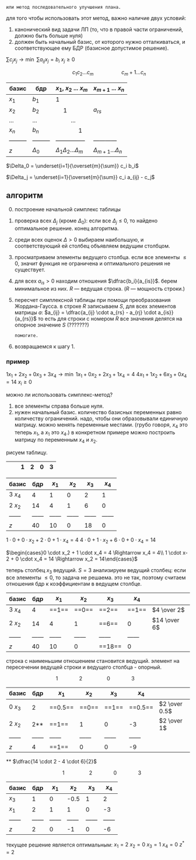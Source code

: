 ```
или метод последовательного улучшения плана.
```

для того чтобы использовать этот метод, важно наличие двух условий:
1. канонический вид задачи ЛП (то, что в правой части ограничений, должно быть больше нуля)
2. должен быть начальный базис, от которого нужно отталкиваться, и соответствующее ему БДР (базисное допустимое решение). 

$\sum c_j x_j \to \min$
$\sum a_{ij} x_j = b_i$
$x_j \ge 0$

                    $c_1 c_2 ... c_m$         $c_m+1 ... c_n$

| базис | бдр        | $x_1$, $x_2$ ... $x_m$           | $x_{m+1}$ ...  $x_n$        |
| ----- | ---------- | -------------------------------- | --------------------------- |
| $x_1$ | $b_1$      | 1                                |                             |
| $x_2$ | $b_2$      |   1                              | $a_{rs}$                    |
| ...   | ...        |     ...                          |                             |
| $x_n$ | $b_n$      |       1                          |                             |
| ———   | ———        | —————                            | ————                        |
| $z$   | $\Delta_0$ | $\Delta_1 \Delta_2 ... \Delta_m$ | $\Delta_{m+1} ... \Delta_n$ |

$\Delta_0 = \underset{i=1}{\overset{m}{\sum}} c_i b_i$

$\Delta_j = \underset{i=1}{\overset{m}{\sum}} c_i a_{ij} - c_j$

## алгоритм
0. построение начальной симплекс таблицы
1. проверка всех $\Delta_j$ (кроме $\Delta_0$): если все $\Delta_j \le 0$, то найдено оптимальное решение. конец алгоритма.
2. среди всех оценок $\Delta > 0$ выбираем наибольшую, и соответствующий ей столбец объявляем ведущим столбцом.
3. просматриваем элементы ведущего столбца. если все элементы $\le 0$, значит функция не ограничена и оптимального решения не существует.
4. для всех $a_{is} > 0$ находим отношения $\dfrac{b_i}{a_{is}}$. берем минимальное из них. $R$ — ведущая строка. ($R$ — мощность строки.)
5. пересчет симплексной таблицы при помощи преобразования Жордана-Гаусса. в строке $R$ записываем $S$, для всех элементов матрицы $a$: $a_{ij} = \dfrac{a_{ij} \cdot a_{rs} - a_{rj} \cdot a_{is}}{a_{rs}}$
   то есть для строки с номером $R$ все значения делятся на опорное значение $S$ (???????)
   ```
   помогите.
	```

6. возвращаемся к шагу 1.

### пример
$1 x_1 + 2 x_2 + 0 x_3 + 3 x_4 \to \min$
$1 x_1 + 0 x_2 + 2 x_3 + 1 x_4 = 4$
$4 x_1 + 1 x_2 + 6 x_3 + 0 x_4 = 14$
$x_i \ge 0$

можно ли использовать симплекс-метод?
1. все элементы справа больше нуля.
2. нужен начальный базис.
   количество базисных переменных равно количеству ограничений. надо, чтобы они образовывали единичную матрицу. можно менять переменные местами. (грубо говоря, $x_4$ это теперь $x_1$, а $x_1$ это $x_4$.) в конкретном примере можно построить матрицу по переменным $x_4$ и $x_2$.

рисуем таблицу.

|     |     | 1   | 2   | 0   | 3   |
| --- | --- | --- | --- | --- | --- |

| базис   | бдр | $x_1$ | $x_2$ | $x_3$ | $x_4$ |
| ------- | --- | ----- | ----- | ----- | ----- |
| 3 $x_4$ | 4   | 1     | 0     | 2     | 1     |
| 2 $x_2$ | 14  | 4     | 1     | 6     | 0     |
| ——      | ——  | ——    | ——    | ——    | ——    |
| $z$     | 40  | 10    | 0     | 18    | 0     |


$1 \cdot 0 + 0 \cdot x_2 + 2 \cdot 0 + 1 \cdot x_4 = 4$
$4 \cdot 0 + 1 \cdot x_2 + 6 \cdot 0 + 0 \cdot x_4 = 14$

$\begin{cases}0 \cdot x_2 + 1 \cdot x_4 = 4 \Rightarrow x_4 = 4\\ 1 \cdot x-2 + 0 \cdot x_4 = 14 \Rightarrow x_2 = 14\end{cases}$

теперь столбец $x_3$ ведущий. $S = 3$
анализируем ведущий столбец: если все элементы $\le 0$, то задача не решаема. это не так, поэтому считаем отношения бдр к коэффициентам в ведущем столбце.

| базис   | бдр | $x_1$ | $x_2$ | $x_3$  | $x_4$ |              |
| ------- | --- | ----- | ----- | ------ | ----- | ------------ |
| 3 $x_4$ | 4   | ==1== | ==0== | ==2==  | ==1== | $4 \over 2$  |
| 2 $x_2$ | 14  | 4     | 1     | ==6==  | 0     | $14 \over 6$ |
| ——      | ——  | ——    | ——    | ——     | ——    |              |
| $z$       | 40  | 10    | 0     | ==18== | 0     |              |

строка с наименьшим отношением становится ведущий. элемент на пересечении ведущей строки и ведущего столбца - опорный.

               1       2        0       3

| базис   | бдр | $x_1$   | $x_2$ | $x_3$ | $x_4$   |               |
| ------- | --- | ------- | ----- | ----- | ------- | ------------- |
| 0 $x_3$ | 2   | ==0.5== | ==0== | ==1== | ==0.5== | $2 \over 0.5$ |
| 2 $x_2$ | 2** | ==1==   | 1     | 0     | -3      | $2 \over 1$   | 
| ——      | ——  | ——      | ——    | ——    | ——      |               |
| $z$       | 4   | ==1==   | 0     | 0     | -9      |               |

** $\dfrac{14 \cdot 2 - 4 \cdot 6}{2}$


                 1        2       0       3

| базис   | бдр | $x_1$ | $x_2$ | $x_3$ | $x_4$ |
| ------- | --- | ----- | ----- | ----- | ----- |
| $x_3$ | 1   | 0     | -0.5  | 1     | 2     |
| $x_1$ | 2   | 1     | 1     | 0     | -3    |
| ——      | ——  | ——    | ——    | ——    | ——    |
| $z$       | 2   | 0     | -1    | 0     | -6    |

текущее решение является оптимальным:
$x_1 = 2$
$x_2 = 0$
$x_3 = 1$
$x_4 = 0$
$z^* = 2$
 

